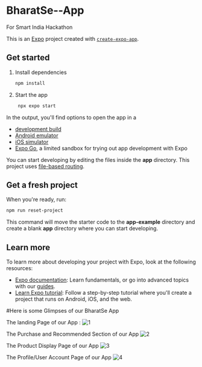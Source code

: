 # BharatSe--App
For Smart India Hackathon

This is an [Expo](https://expo.dev) project created with [`create-expo-app`](https://www.npmjs.com/package/create-expo-app).

## Get started

1. Install dependencies

   ```bash
   npm install
   ```

2. Start the app

   ```bash
    npx expo start
   ```

In the output, you'll find options to open the app in a

- [development build](https://docs.expo.dev/develop/development-builds/introduction/)
- [Android emulator](https://docs.expo.dev/workflow/android-studio-emulator/)
- [iOS simulator](https://docs.expo.dev/workflow/ios-simulator/)
- [Expo Go](https://expo.dev/go), a limited sandbox for trying out app development with Expo

You can start developing by editing the files inside the **app** directory. This project uses [file-based routing](https://docs.expo.dev/router/introduction).

## Get a fresh project

When you're ready, run:

```bash
npm run reset-project
```

This command will move the starter code to the **app-example** directory and create a blank **app** directory where you can start developing.

## Learn more

To learn more about developing your project with Expo, look at the following resources:

- [Expo documentation](https://docs.expo.dev/): Learn fundamentals, or go into advanced topics with our [guides](https://docs.expo.dev/guides).
- [Learn Expo tutorial](https://docs.expo.dev/tutorial/introduction/): Follow a step-by-step tutorial where you'll create a project that runs on Android, iOS, and the web.

#Here is some Glimpses of our      BharatSe App 

The landing Page of our App :
![1](https://github.com/user-attachments/assets/ae6c6d57-39ee-412e-a3d3-6d23788dd493) 

The Purchase and Recommended Section of our App
![2](https://github.com/user-attachments/assets/9cb4d906-ab14-4610-8cd6-dfff31ccb8ce)

The Product Display Page of our App 
![3](https://github.com/user-attachments/assets/39c4ebaf-e0c9-4e0b-b1cf-36384215cbaf)

The Profile/User Account Page of our App 
![4](https://github.com/user-attachments/assets/11143b74-d4ba-4832-a461-3760bd4f5d0e)








